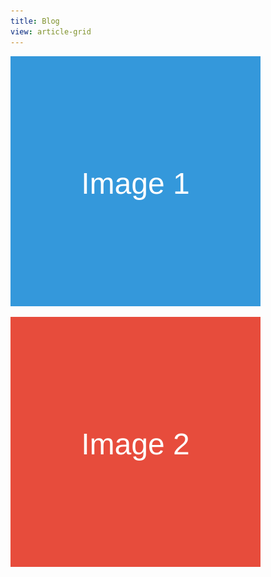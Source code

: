 ```yaml
---
title: Blog
view: article-grid
---
```


![Example Image 1](images/example1.svg)

![Example Image 2](images/example2.svg)